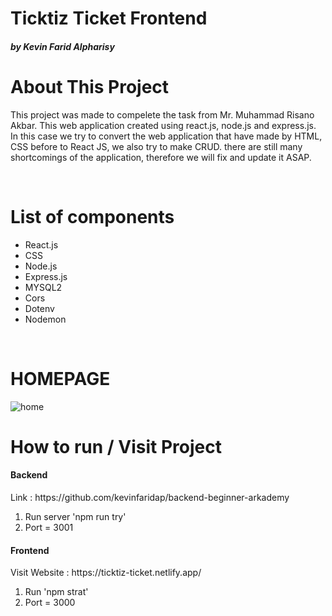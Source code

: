 # Ticktiz Ticket Frontend
 <h5> by Kevin Farid Alpharisy </h5>

# About This Project 
<p> This project was made to compelete the task from Mr. Muhammad Risano Akbar.
This web application created using react.js, node.js and express.js. In this case we try to convert the web application that have made by HTML, CSS before to React JS, we also try to make CRUD. there are still many shortcomings of the application, therefore we will fix and update it ASAP.
</p> 

<br>

# List of components
<ul>
  <li> React.js </li>
  <li> CSS </li>
  <li> Node.js  </li>
  <li> Express.js  </li>
  <li> MYSQL2  </li>
  <li> Cors  </li>
  <li> Dotenv  </li>
  <li> Nodemon  </li>
</ul>

<br>

# HOMEPAGE
![home](https://user-images.githubusercontent.com/74039235/115293145-2b0c1f80-a181-11eb-96f7-dab557c92c18.jpg)

# How to run / Visit Project
<h4> Backend </h4>
<p> Link : https://github.com/kevinfaridap/backend-beginner-arkademy </p>
<ol>
  <li> Run server 'npm run try'  </li>
  <li> Port = 3001  </li> 
  
</ol>

<h4> Frontend </h4>
<p> Visit Website : https://ticktiz-ticket.netlify.app/ </p>
<ol>
  <li> Run 'npm strat'  </li>
  <li> Port = 3000  </li> 
</ol>

